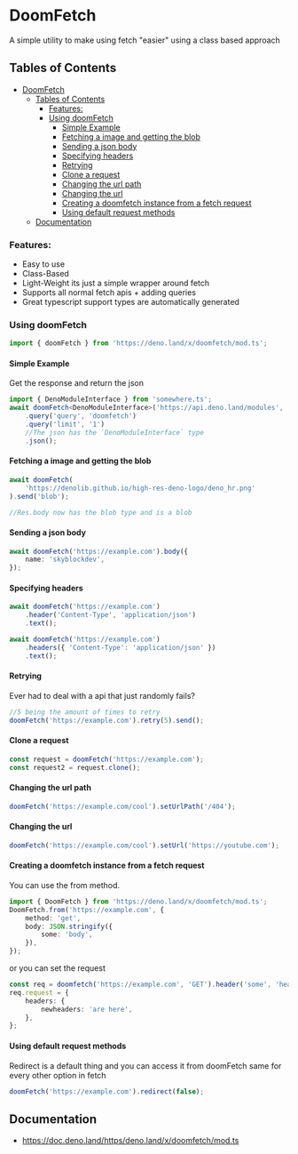 # DoomFetch

A simple utility to make using fetch "easier" using a class based approach

## Tables of Contents

- [DoomFetch](#doomfetch)
	- [Tables of Contents](#tables-of-contents)
		- [Features:](#features)
		- [Using doomFetch](#using-doomfetch)
			- [Simple Example](#simple-example)
			- [Fetching a image and getting the blob](#fetching-a-image-and-getting-the-blob)
			- [Sending a json body](#sending-a-json-body)
			- [Specifying headers](#specifying-headers)
			- [Retrying](#retrying)
			- [Clone a request](#clone-a-request)
			- [Changing the url path](#changing-the-url-path)
			- [Changing the url](#changing-the-url)
			- [Creating a doomfetch instance from a fetch request](#creating-a-doomfetch-instance-from-a-fetch-request)
			- [Using default request methods](#using-default-request-methods)
	- [Documentation](#documentation)

### Features:

- Easy to use
- Class-Based
- Light-Weight its just a simple wrapper around fetch
- Supports all normal fetch apis + adding queries
- Great typescript support types are automatically generated

### Using doomFetch

```ts
import { doomFetch } from 'https://deno.land/x/doomfetch/mod.ts';
```

#### Simple Example

Get the response and return the json

```ts
import { DenoModuleInterface } from 'somewhere.ts';
await doomFetch<DenoModuleInterface>('https://api.deno.land/modules', 'GET')
	.query('query', 'doomfetch')
	.query('limit', '1')
	//The json has the `DenoModuleInterface` type
	.json();
```

#### Fetching a image and getting the blob

```ts
await doomFetch(
	'https://denolib.github.io/high-res-deno-logo/deno_hr.png'
).send('blob');

//Res.body now has the blob type and is a blob
```

#### Sending a json body

```ts
await doomFetch('https://example.com').body({
	name: 'skyblockdev',
});
```

#### Specifying headers

```ts
await doomFetch('https://example.com')
	.header('Content-Type', 'application/json')
	.text();
```

```ts
await doomFetch('https://example.com')
	.headers({ 'Content-Type': 'application/json' })
	.text();
```

#### Retrying

Ever had to deal with a api that just randomly fails?

```ts
//5 being the amount of times to retry
doomFetch('https://example.com').retry(5).send();
```

#### Clone a request

```ts
const request = doomFetch('https://example.com');
const request2 = request.clone();
```

#### Changing the url path

```ts
doomFetch('https://example.com/cool').setUrlPath('/404');
```

#### Changing the url

```ts
doomFetch('https://example.com/cool').setUrl('https://youtube.com');
```

#### Creating a doomfetch instance from a fetch request

You can use the from method.

```ts
import { DoomFetch } from 'https://deno.land/x/doomfetch/mod.ts';
DoomFetch.from('https://example.com', {
	method: 'get',
	body: JSON.stringify({
		some: 'body',
	}),
});
```

or you can set the request

```ts
const req = doomfetch('https://example.com', 'GET').header('some', 'header');
req.request = {
	headers: {
		newheaders: 'are here',
	},
};
```

#### Using default request methods

Redirect is a default thing and you can access it from doomFetch same for every other option in fetch

```ts
doomFetch('https://example.com').redirect(false);
```

## Documentation

- https://doc.deno.land/https/deno.land/x/doomfetch/mod.ts
